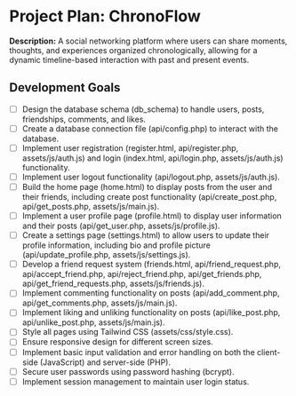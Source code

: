 # Project Plan: ChronoFlow

**Description:** A social networking platform where users can share moments, thoughts, and experiences organized chronologically, allowing for a dynamic timeline-based interaction with past and present events.


## Development Goals

- [ ] Design the database schema (db_schema) to handle users, posts, friendships, comments, and likes.
- [ ] Create a database connection file (api/config.php) to interact with the database.
- [ ] Implement user registration (register.html, api/register.php, assets/js/auth.js) and login (index.html, api/login.php, assets/js/auth.js) functionality.
- [ ] Implement user logout functionality (api/logout.php, assets/js/auth.js).
- [ ] Build the home page (home.html) to display posts from the user and their friends, including create post functionality (api/create_post.php, api/get_posts.php, assets/js/main.js).
- [ ] Implement a user profile page (profile.html) to display user information and their posts (api/get_user.php, assets/js/profile.js).
- [ ] Create a settings page (settings.html) to allow users to update their profile information, including bio and profile picture (api/update_profile.php, assets/js/settings.js).
- [ ] Develop a friend request system (friends.html, api/friend_request.php, api/accept_friend.php, api/reject_friend.php, api/get_friends.php, api/get_friend_requests.php, assets/js/friends.js).
- [ ] Implement commenting functionality on posts (api/add_comment.php, api/get_comments.php, assets/js/main.js).
- [ ] Implement liking and unliking functionality on posts (api/like_post.php, api/unlike_post.php, assets/js/main.js).
- [ ] Style all pages using Tailwind CSS (assets/css/style.css).
- [ ] Ensure responsive design for different screen sizes.
- [ ] Implement basic input validation and error handling on both the client-side (JavaScript) and server-side (PHP).
- [ ] Secure user passwords using password hashing (bcrypt).
- [ ] Implement session management to maintain user login status.
